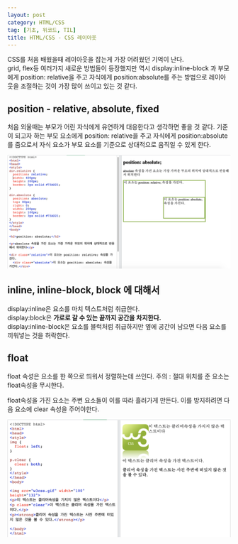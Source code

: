 ```yaml
---
layout: post
category: HTML/CSS
tag: [기초, 위코드, TIL]
title: HTML/CSS - CSS 레이아웃
---
```


CSS를 처음 배웠을때 레이아웃을 잡는게 가장 어려웠던 기억이 난다.  
grid, flex등 여러가지 새로운 방법들이 등장했지만 역시 display:inline-block 과 부모에게 position: relative을 주고 자식에게 position:absolute를 주는 방법으로 레이아웃을 조절하는 것이 가장 많이 쓰이고 있는 것 같다.

## position - relative, absolute, fixed

처음 외울때는 부모가 어린 자식에게 유연하게 대응한다고 생각하면 좋을 것 같다.
기준이 되고자 하는 부모 요소에게 position: relative을 주고 자식에게 position:absolute를 줌으로서 자식 요소가 부모 요소를 기준으로 상대적으로 움직일 수 있게 한다. 

<img src="../public/img/position.png">

## inline, inline-block, block 에 대해서

display:inline은 요소를 마치 텍스트처럼 취급한다.   
display:block은 <strong>가로로 갈 수 있는 끝까지 공간을 차지한다.</strong>  
display:inline-block은 요소를 블럭처럼 취급하지만 옆에 공간이 남으면 다음 요소를 끼워넣는 것을 허락한다.  
## float

float 속성은 요소를 한 쪽으로 띄워서 정렬하는데 쓰인다.
주의 : 절대 위치를 준 요소는 float속성을 무시한다.

float속성을 가진 요소는 주변 요소들이 이를 따라 흘러가게 만든다. 이를 방지하려면 다음 요소에 clear 속성을 주어야한다.

<img src="../public/img/clear.png">